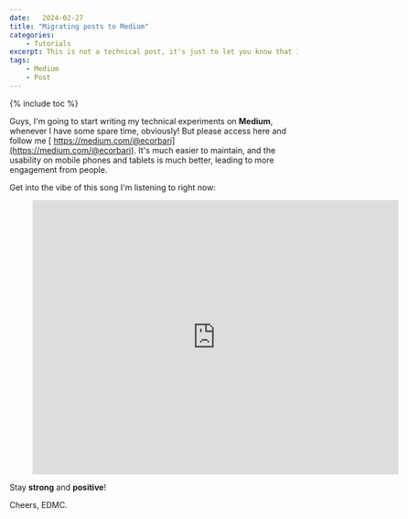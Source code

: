 ```yaml
---
date:   2024-02-27
title: "Migrating posts to Medium"
categories: 
    - Tutorials
excerpt: This is not a technical post, it's just to let you know that I'm migrating my posts to Medium and will start writing there now.
tags: 
    - Medium
    - Post
---
```


{% include toc %}

Guys, I'm going to start writing my technical experiments on **Medium**, whenever I have some spare time, obviously! But please access here and follow me [ https://medium.com/@ecorbari](https://medium.com/@ecorbari). It's much easier to maintain, and the usability on mobile phones and tablets is much better, leading to more engagement from people.

Get into the vibe of this song I'm listening to right now:

<div class="video">
    <figure>
        <iframe width="640" height="480" src="https://www.youtube.com/watch?v=NaaXFSKFtAY" frameborder="0" allowfullscreen></iframe>
    </figure>
</div>

Stay **strong** and **positive**!

Cheers,
EDMC.

